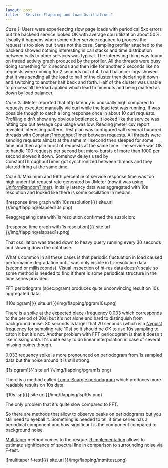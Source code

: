 ```yaml
---
layout: post
title:  "Service Flapping and Load Oscillations"
---
```


_Case 1:_ Users were experiencing slow page loads with periodical 5xx errors but the backend service looked OK with average cpu utilization about 50%. Usually it happens when some other service required to process the request is too slow but it was not the case. Sampling profiler attached to the backend showed nothing interesting in call stacks and time distribution between calls to other services was typical. The interesting thing was found on thread activity graph produced by the profiler. All the threads were busy doing something for 2 seconds and then idle for another 2 seconds like no requests were coming for 2 seconds out of 4. Load balancer logs showed that it was sending all the load to half of the cluster then declaring it down and switching to another half back and forth. Half of the cluster was unable to process all the load applied which lead to timeouts and being marked as down by load balancer.

_Case 2:_ JMeter reported that http latency is unusually high compared to requests executed manually via curl while the load test was running. If was possible though to catch a long response once in about 10 curl requests. Profiling didn't show any obvious bottleneck. It looked like the service was hitting cpu but average cpu usage was low. Reading jmeter csv report revealed interesting pattern. Test plan was configured with several hundred threads with [ConstantThroughputTimer](http://jmeter.apache.org/usermanual/component_reference.html#Constant_Throughput_Timer) between requests. All threads were sending requests almost at the same millisecond then sleeped for some time and then again burst of requests at the same time. The service was OK to handle 100 requests per second but micro-bursts of more than 1000 per second slowed it down. Somehow delays used by ConstantThroughputTimer got synchronized between threads and they started firing at the same time.

_Case 3:_ Maximum and 99th percentile of service response time was too high under flat request rate generated by JMeter (now it was using [UniformRandomTimer](http://jmeter.apache.org/usermanual/component_reference.html#Uniform_Random_Timer)). Initially latency data was aggregated with 10s resolution and looked like there is some oscillation in median:

![response time graph with 10s resolution]({{ site.url }}/img/flapping/elapsed10s.png)

Reaggregating data with 1s resolution confirmed the suspicion:

![response time graph with 1s resolution]({{ site.url }}/img/flapping/elapsed1s.png)

That oscillation was traced down to heavy query running every 30 seconds and slowing down the database.


What's common in all these cases is that periodic fluctuation in load caused performance degradation but it was only visible in hi-resolution data (second or milliseconds). Visual inspection of hi-res data doesn't scale so some method is needed to find if there is some periodical structure in the time series provided.

FFT periodogram (spec.pgram) produces quite unconvincing result on 10s aggregated data:

![10s pgram]({{ site.url }}/img/flapping/pgram10s.png)

There is a spike at the expected place (frequency 0.033 which corresponds to the period of 30s) but it's not alone and hard to distinquish from background noise. 30 seconds is larger that 20 seconds (which is a [Nyquist frequency](http://en.wikipedia.org/wiki/Nyquist_frequency) for sampling rate 10s) so it should be OK to use 10s sampling to catch it but it's not. Another problem with FFT periodogram is that it doesn't like missing data. It's quite easy to do linear interpolation in case of several missing points though.

0.033 requency spike is more pronounced on periodogram from 1s sampled data but the noise around it is still strong:

![1s pgram]({{ site.url }}/img/flapping/pgram1s.png)

There is a method called [Lomb–Scargle periodogram](http://en.wikipedia.org/wiki/Least-squares_spectral_analysis#The_Lomb.E2.80.93Scargle_periodogram) which produces more readable results on 10s data:

![10s lsp]({{ site.url }}/img/flapping/lsp10s.png)

The only problem that it's quite slow compared to FFT.

So there are methods that allow to observe peaks on periodograms but you still need to eyeball it. Something is needed to tell if time series has a periodical component and how significant is the component compared to background noise.

[Multitaper](http://en.wikipedia.org/wiki/Multitaper) method comes to the resque. [R implementation](http://cran.r-project.org/web/packages/multitaper/index.html) allows to estimate significance of spectral line in comparison to surrounding noise via F-test.

![multitaper f-test]({{ site.url }}/img/flapping/mtmftest.png)
